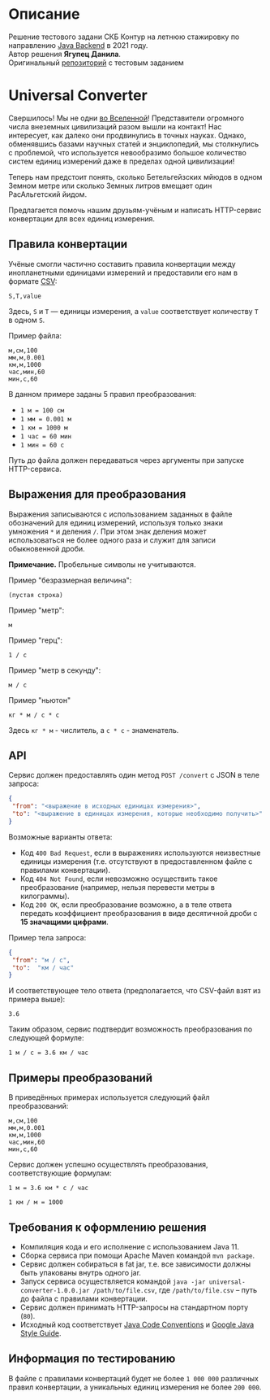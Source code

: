 # Описание
Решение тестового задани СКБ Контур на летнюю стажировку по направлению
[Java Backend](https://kontur.ru/education/programs/intern/java) в 2021 году.  
Автор решения **Ягупец Данила**.  
Оригинальный [репозиторий](https://github.com/gnkoshelev/universal-converter)
 с тестовым заданием
# Universal Converter
Свершилось! Мы не одни [во Вселенной](https://habr.com/ru/company/skbkontur/blog/518490/)!
Представители огромного числа внеземных цивилизаций разом вышли на контакт!
Нас интересует, как далеко они продвинулись в точных науках.
Однако, обменявшись базами научных статей и энциклопедий, мы столкнулись с проблемой,
что используется невообразимо большое количество систем единиц измерений даже в пределах одной цивилизации!

Теперь нам предстоит понять, сколько Бетельгейзских мйюдов в одном Земном метре
или сколько Земных литров вмещает один РасАльгетский йидом.

Предлагается помочь нашим друзьям-учёным и написать HTTP-сервис конвертации для всех единиц измерения.

## Правила конвертации
Учёные смогли частично составить правила конвертации между инопланетными единицами измерений
и предоставили его нам в формате [CSV](https://en.wikipedia.org/wiki/Comma-separated_values):
```csv
S,T,value
```
Здесь, `S` и `T` — единицы измерения, а `value` соответствует количеству `T` в одном `S`.

Пример файла:
```csv
м,см,100
мм,м,0.001
км,м,1000
час,мин,60
мин,с,60
```
В данном примере заданы 5 правил преобразования:
- `1 м = 100 см`
- `1 мм = 0.001 м`
- `1 км = 1000 м`
- `1 час = 60 мин`
- `1 мин = 60 с`

Путь до файла должен передаваться через аргументы при запуске HTTP-сервиса.

## Выражения для преобразования
Выражения записываются с использованием заданных в файле обозначений для единиц измерений,
используя только знаки умножения `*` и деления `/`.
При этом знак деления может использоваться не более одного раза и служит для записи обыкновенной дроби.

**Примечание.** Пробельные символы не учитываются.

Пример "безразмерная величина":
```text
(пустая строка)
```

Пример "метр":
```text
м
```

Пример "герц":
```text
1 / с
```

Пример "метр в секунду":
```text
м / с
```

Пример "ньютон"
```text
кг * м / с * с
```
Здесь `кг * м` - числитель, а `c * c` - знаменатель.

## API
Сервис должен предоставлять один метод `POST /convert` с JSON в теле запроса: 
```json
{
 "from": "<выражение в исходных единицах измерения>",
 "to": "<выражение в единицах измерения, которые необходимо получить>"
}
```

Возможные варианты ответа:
- Код `400 Bad Request`, если в выражениях используются неизвестные единицы измерения
(т.е. отсутствуют в предоставленном файле с правилами конвертации).
- Код `404 Not Found`, если невозможно осуществить такое преобразование
(например, нельзя перевести метры в килограммы).
- Код `200 OK`, если преобразование возможно,
а в теле ответа передать коэффициент преобразования в виде десятичной дроби с **15 значащими цифрами**.

Пример тела запроса:
```json
{
 "from": "м / с",
 "to":  "км / час"
}
```
И соответствующее тело ответа (предполагается, что CSV-файл взят из примера выше):
```text
3.6
```
Таким образом, сервис подтвердит возможность преобразования по следующей формуле:
```text
1 м / с = 3.6 км / час
```

## Примеры преобразований
В приведённых примерах используется следующий файл преобразований:
```csv
м,см,100
мм,м,0.001
км,м,1000
час,мин,60
мин,с,60
```

Сервис должен успешно осуществлять преобразования, соответствующие формулам:
```text
1 м = 3.6 км * с / час
```
```text
1 км / м = 1000
```

## Требования к оформлению решения
- Компиляция кода и его исполнение c использованием Java 11.
- Сборка сервиса при помощи Apache Maven командой `mvn package`.
- Сервис должен собираться в fat jar, т.е. все зависимости должны быть упакованы внутрь одного jar.
- Запуск сервиса осуществляется командой `java -jar universal-converter-1.0.0.jar /path/to/file.csv`,
где `/path/to/file.csv` – путь до файла с правилами конвертации.
- Сервис должен принимать HTTP-запросы на стандартном порту (`80`).
- Исходный код соответствует [Java Code Conventions](https://www.oracle.com/technetwork/java/codeconventions-150003.pdf)
и [Google Java Style Guide](https://google.github.io/styleguide/javaguide.html).

## Информация по тестированию
В файле с правилами конвертаций будет не более `1 000 000` различных правил конвертации,
а уникальных единиц измерения не более `200 000`.
